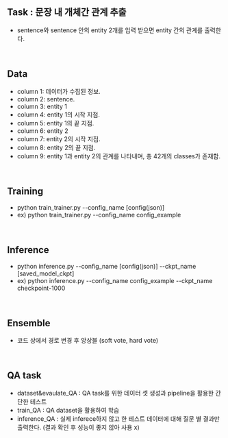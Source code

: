 ## Task : 문장 내 개체간 관계 추출
- sentence와 sentence 안의 entity 2개를 입력 받으면 entity 간의 관계를 출력한다.


<br>

## Data
- column 1: 데이터가 수집된 정보.
- column 2: sentence.
- column 3: entity 1
- column 4: entity 1의 시작 지점.
- column 5: entity 1의 끝 지점.
- column 6: entity 2
- column 7: entity 2의 시작 지점.
- column 8: entity 2의 끝 지점.
- column 9: entity 1과 entity 2의 관계를 나타내며, 총 42개의 classes가 존재함.

<br>

## Training
* python train_trainer.py --config_name [config(json)]
* ex) python train_trainer.py --config_name config_example

<br>

## Inference
* python inference.py --config_name [config(json)] --ckpt_name [saved_model_ckpt]
* ex) python inference.py --config_name config_example --ckpt_name checkpoint-1000

<br>

## Ensemble
* 코드 상에서 경로 변경 후 앙상블 (soft vote, hard vote)

<br>

## QA task
* dataset&evaulate_QA : QA task를 위한 데이터 셋 생성과 pipeline을 활용한 간단한 테스트
* train_QA : QA dataset을 활용하여 학습
* inference_QA : 실제 inferece하지 않고 한 테스트 데이터에 대해 질문 별 결과만 출력한다. 
  (결과 확인 후 성능이 좋지 않아 사용 x)
